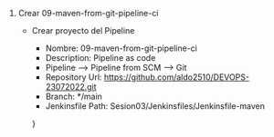 1. Crear 09-maven-from-git-pipeline-ci
    * Crear proyecto del Pipeline
        * Nombre: 09-maven-from-git-pipeline-ci
        * Description: Pipeline as code
        * Pipeline --> Pipeline from SCM --> Git
        * Repository Url: https://github.com/aldo2510/DEVOPS-23072022.git
        * Branch: */main
        * Jenkinsfile Path: Sesion03/Jenkinsfiles/Jenkinsfile-maven

        }
        ```

